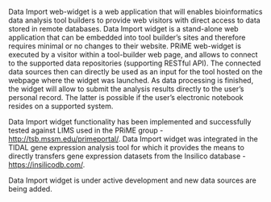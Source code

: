 Data Import web-widget is a web application that will enables bioinformatics data analysis tool builders to provide web visitors with direct access to data stored in remote databases. Data Import widget is a stand-alone web application that can be embedded into tool builder’s sites and therefore requires minimal or no changes to their website. PRiME web-widget is executed by a visitor within a tool-builder web page, and allows to connect to the supported data repositories (supporting RESTful API). The connected data sources then can directly be used as an input for the tool hosted on the webpage where the widget was launched. As data processing is finished, the widget will allow to submit the analysis results directly to the user’s personal record. The latter is possible if the user’s electronic notebook resides on a supported system.

Data Import widget functionality has been implemented and successfully tested against LIMS used in the PRiME group - http://tsb.mssm.edu/primeportal/. 
Data Import widget was integrated in the TIDAL gene expression analysis tool for which it provides the means to directly transfers gene expression datasets from the Insilico database - https://insilicodb.com/. 

Data Import widget is under active development and new data sources are being added.